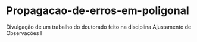# Propagacao-de-erros-em-poligonal
Divulgação de um trabalho do doutorado feito na disciplina Ajustamento de Observações I
